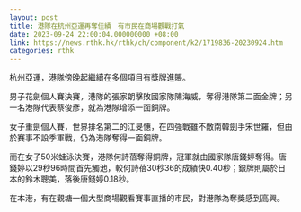 ```yaml
---
layout: post
title: 港隊在杭州亞運再奪佳績　有市民在商場觀戰打氣
date: 2023-09-24 22:00:04.000000000 +08:00
link: https://news.rthk.hk/rthk/ch/component/k2/1719836-20230924.htm
categories: rthk
---
```


杭州亞運，港隊傍晚起繼續在多個項目有獎牌進賬。

男子花劍個人賽決賽，港隊的張家朗擊敗國家隊陳海威，奪得港隊第二面金牌；另一名港隊代表蔡俊彥，就為港隊增添一面銅牌。

女子重劍個人賽，世界排名第二的江旻憓，在四強戰雖不敵南韓劍手宋世羅，但由於賽事不設季軍戰，仍為港隊奪得一面銅牌。

而在女子50米蛙泳決賽，港隊何詩蓓奪得銅牌，冠軍就由國家隊唐錢婷奪得。唐錢婷以29秒96時間首先觸池，較何詩蓓30秒36的成績快0.40秒；銀牌則屬於日本的鈴木聰美，落後唐錢婷0.18秒。

在本港，有在觀塘一個大型商場觀看賽事直播的市民，對港隊為奪獎感到高興。
